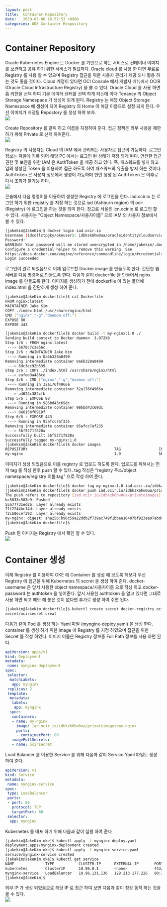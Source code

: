 ```yaml
---
layout: post
title:  Container Repository
date:   2020-03-06 16:57:53 +0900
categories: OKE Container Respository
---
```

# Container Repository
Oracle Kubernetes Engine 는 Docker 를 기반으로 하는 서비스로 컨테이너 이미지를 보관하고 공유 하기 위한 서비스가 필요하다. Oracle cloud 를 사용 한 다면 무료로 Registry 를 사용 할 수 있으며 Registry 접근을 위한 사용자 관리가 제공 되니 활용 하는 것도 좋을 것이다.
Cloud 계정이 있다면 OCI Console 에서 개발자 메뉴에서 OCIR (Oracle Cloud Infrastructure Registry) 을 볼 수 있다. Oracle Cloud 를 사용 하면 홈 리전을 선택 하여 기본 데이터 센터를 선택 하게 되는데 이때 Tenancy 의 Object Storage Namespace 가 생성이 되게 된다. Registry 는 해당 Object Storage Namespace 에 생성이 되어 Registry 의 Home 이 해당 이름으로 설정 되게 된다.
우선 이미지가 저장될 Repostory 를 생성 하여 보자.   
![](/image/ocir/ocir-1.png)

Create Repository 를 클릭 하고 이름을 지정하여 준다. 접근 정책은 외부 사용을 제한 하기 위해 Private 로 선택 하여준다.  
![](/image/ocir/ocir-2.png)

Registry 의 사용자는 Cloud 의 IAM 에서 관리되는 사용자로 접근이 가능하다. 로그인 정보는 파일에 기록 되어 해당 PC 에서는 로그인 된 상태가 저장 되게 된다. 안전한 접근 권한 및 보안을 위한 IAM 은 AuthToken 을 제공 하고 있다. 즉, 패스워드를 넣지 않고 임의 생성된 Token 을 이용하여 접근 하도록 하여 패스워드의 유출을 방지 하는 것이다. AuthToken 은 사용자 정보에서 생성이 가능하며 한번 생성 된 AuthToken 은 이후로 다시 조회가 불가능 하다.   
![](/image/ocir/ocir-3.png)

콘솔에서 다음 명령어를 이용하여 생성한 Registry 에 로그인을 한다.
iad.ocir.io 는 로그인 하기 위한 registry 를 지정 하는 것으로 iad (Ashburn region) 의 ocir (Registry) 에 로그인을 하는 것을 의미 한다. 참고로 서울은 icn.ocir.io 로 로그인 할 수 있다.
사용자는 "Object Namespace/사용자이름" 으로 IAM 의 사용자 정보에서 볼 수 있다. 

```bash
[jakekim@JakeKim]$ docker login iad.ocir.io
Username (idcollxtpgky/okeuser): idbkzk6hw0ua/oracleidentitycloudservice/****
Password: 
WARNING! Your password will be stored unencrypted in /home/jakekim/.docker/config.json.
Configure a credential helper to remove this warning. See
https://docs.docker.com/engine/reference/commandline/login/#credentials-store
Login Succeeded
```

로그인이 완료 되었음으로 이제 업로드할 Docker image 를 만들도록 한다. 간단한 웹서버를 다음 명령어로 만들도록 한다.
다음과 같이 dockerfile 을 만들어서 nginx image 를 만들도록 한다. 이미지를 생성하기 전에 dockerfile 이 있는 폴더에 index.html 을 간단하게 생성 하여 준다. 

```bash
[jakekim@JakeKim dockerfile]$ cat Dockerfile 
FROM nginx:latest
MAINTAINER Jake Kim
COPY ./index.html /usr/share/nginx/html
CMD ["nginx","-g","daemon off;"]
EXPOSE 80
EXPOSE 443

[jakekim@JakeKim dockerfile]$ docker build -t my-nginx:1.0 ./
Sending build context to Docker daemon  3.072kB
Step 1/6 : FROM nginx:latest
 ---> 6678c7c2e56c
Step 2/6 : MAINTAINER Jake Kim
 ---> Running in 0a6b329a0499
Removing intermediate container 0a6b329a0499
 ---> 6dc3ec92b539
Step 3/6 : COPY ./index.html /usr/share/nginx/html
 ---> eafee9a486ce
Step 4/6 : CMD ["nginx","-g","daemon off;"]
 ---> Running in 32a176f4966a
Removing intermediate container 32a176f4966a
 ---> a4624c382cfb
Step 5/6 : EXPOSE 80
 ---> Running in 986bd43c69dc
Removing intermediate container 986bd43c69dc
 ---> 0e615bf6918f
Step 6/6 : EXPOSE 443
 ---> Running in 95afcc7af235
Removing intermediate container 95afcc7af235
 ---> 5bf5271f828a
Successfully built 5bf5271f828a
Successfully tagged my-nginx:1.0
[jakekim@JakeKim dockerfile]$ docker images
REPOSITORY                                       TAG                 IMAGE ID            CREATED             SIZE
my-nginx                                         1.0                 5bf5271f828a        6 seconds ago       127MB
```

이미지가 생성 되었음으로 이를 registry 로 업로드 하도록 한다.
업로드를 위해서는 먼저 tag 를 작성 한후 push 할 수 있다. tag 작성은 "registry 주소/object namespace/registry 이름:tag" 으로 작성 하여 준다.

```bash
[jakekim@JakeKim dockerfile]$ docker tag my-nginx:1.0 iad.ocir.io/idbkzk6hw0ua/privateimages:my-nginx
[jakekim@JakeKim dockerfile]$ docker push iad.ocir.io/idbkzk6hw0ua/privateimages:my-nginx
The push refers to repository [iad.ocir.io/idbkzk6hw0ua/privateimages]
bc5633c583e9: Pushed 
55a77731ed26: Layer already exists 
71f2244bc14d: Layer already exists 
f2cb0ecef392: Layer already exists 
my-nginx: digest: sha256:b96c59a22ddb2f739ec749f1bbae16407bf923ee97abdc87f798c8baecef8cc8 size: 1155
[jakekim@JakeKim dockerfile]$
```

Push 된 이미지는 Registry 에서 확인 할 수 있다.   
![](/image/ocir/ocir-5.png)

# Container 생성
이제 Registry 를 이용하여 OKE 에 Container 를 생성 해 보도록 해보다
우선 Registry 에 접근을 위해 Kubernetes 의 secret 을 생성 하여 준다.
docker-username 은 앞서 사용한 object namespace/사용자이름 으로 작성 하고 docker-password 는 authtoken 을 넣어준다. 앞서 사용한 authtoken 을 알고 있다면 그대로 사용 하면 되고 메모 해 놓은 것이 없다면 추가로 생성 하여 주면 된다.

```bash
[jakekim@JakeKim dockerfile]$ kubectl create secret docker-registry ocirsecret --docker-server=iad.ocir.io --docker-username='idbkzk6hw0ua/oracleidentitycloudservice/****' --docker-password='*****' --docker-email='***@email.com'
secret/ocirsecret creat
```

다음과 같이 Pod 를 생성 하는 Yaml 파일 (mynginx-deploy.yaml) 을 생성 한다.
container 를 생성 하기 위한 image 에 Registry 를 지정 하였으며 접근을 위한 Secret 를 작성 하였다.
이미지 이름은 Registry 정보중 Full Path 정보를 사용 하면 된다.
```yaml
apiVersion: apps/v1
kind: Deployment
metadata:
 name: mynginx-deployment
spec:
 selector:
  matchLabels:
   app: mynginx
 replicas: 2
 template:
  metadata:
   labels:
    app: mynginx
  spec:
   containers:
   - name: my-nginx
     image: iad.ocir.io/idbkzk6hw0ua/privateimages:my-nginx
     ports:
     - containerPort: 80
   imagePullSecrets:
   - name: ocirsecret
```

Load Balancer 를 이용한 Service 를 위해 다음과 같이 Service Yaml 파일도 생성 하여 준다.
```yaml
apiVersion: v1
kind: Service
metadata:
 name: mynginx-service
spec:
 type: LoadBalancer
 ports:
 - port: 80
   protocol: TCP
   targetPort: 80
 selector:
  app: mynginx
```

Kubernetes 를 배포 하기 위해 다음과 같이 실행 하여 준다

```bash
[jakekim@JakeKim oke]$ kubectl apply -f mynginx-deploy.yaml 
deployment.apps/mynginx-deployment created
[jakekim@JakeKim oke]$ kubectl apply -f mynginx-service.yaml 
service/mynginx-service created
[jakekim@JakeKim oke]$ kubectl get service
NAME              TYPE           CLUSTER-IP      EXTERNAL-IP       PORT(S)        AGE
kubernetes        ClusterIP      10.96.0.1       <none>            443/TCP        61m
mynginx-service   LoadBalancer   10.96.131.136   129.213.177.226   80:32605/TCP   40s
[jakekim@JakeKim]$
```

외부 IP 가 생성 되었음으로 해당 IP 로 접근 하여 보면 다음과 같이 정상 동작 하는 것을 볼 수 있다.   
![](/image/ocir/ocir-6.png)
